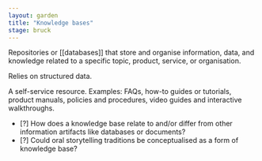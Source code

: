 ```yaml
---  
layout: garden
title: "Knowledge bases"
stage: bruck
---
```


Repositories or [[databases]] that store and organise information, data, and knowledge related to a specific topic, product, service, or organisation.

Relies on structured data.

A self-service resource. Examples: FAQs, how-to guides or tutorials, product manuals, policies and procedures, video guides and interactive walkthroughs.

- [?] How does a knowledge base relate to and/or differ from other information artifacts like databases or documents?
- [?] Could oral storytelling traditions be conceptualised as a form of knowledge base?